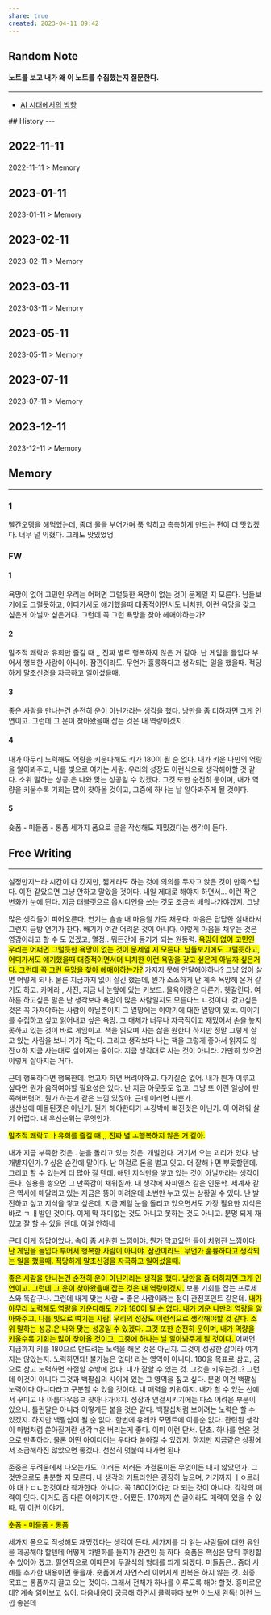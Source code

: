 ```yaml
---
share: true
created: 2023-04-11 09:42
---
```


## Random Note
#### 노트를 보고 내가 왜 이 노트를 수집했는지 질문한다.
---
<p><span><ul>
<li><a data-tooltip-position="top" aria-label="Infinity Drawer/AI 시대에서의 방향.md" data-href="Infinity Drawer/AI 시대에서의 방향.md" href="Infinity Drawer/AI 시대에서의 방향.md" class="internal-link" target="_blank" rel="noopener">AI 시대에서의 방향</a></li>
</ul></span></p>
## History
---
<h2><span><p>2022-11-11</p></span></h2><p><span><p><span alt="2022-11-11 > Memory" src="2022-11-11#Memory" class="internal-embed">2022-11-11 &gt; Memory</span></p></span></p><h2><span><p>2023-01-11</p></span></h2><p><span><p><span alt="2023-01-11 > Memory" src="2023-01-11#Memory" class="internal-embed">2023-01-11 &gt; Memory</span></p></span></p><h2><span><p>2023-02-11</p></span></h2><p><span><p><span alt="2023-02-11 > Memory" src="2023-02-11#Memory" class="internal-embed">2023-02-11 &gt; Memory</span></p></span></p><h2><span><p>2023-03-11</p></span></h2><p><span><p><span alt="2023-03-11 > Memory" src="2023-03-11#Memory" class="internal-embed">2023-03-11 &gt; Memory</span></p></span></p><h2><span><p>2023-05-11</p></span></h2><p><span><p><span alt="2023-05-11 > Memory" src="2023-05-11#Memory" class="internal-embed">2023-05-11 &gt; Memory</span></p></span></p><h2><span><p>2023-07-11</p></span></h2><p><span><p><span alt="2023-07-11 > Memory" src="2023-07-11#Memory" class="internal-embed">2023-07-11 &gt; Memory</span></p></span></p><h2><span><p>2023-12-11</p></span></h2><p><span><p><span alt="2023-12-11 > Memory" src="2023-12-11#Memory" class="internal-embed">2023-12-11 &gt; Memory</span></p></span></p>


## Memory
---
### 1
빨간오뎅을 해먹었는데, 좀더 물을 부어가며 푹 익히고 촉촉하게 만드는 편이 더 맛있겠다. 너무 덜 익혔다. 그래도 맛있었엉


### FW
#### 1
욕망이 없어 고민인 우리는 어쩌면 그럴듯한 욕망이 없는 것이 문제일 지 모른다. 
남들보기에도 그럴듯하고, 어디가서도 얘기했을때 대중적이면서도 니치한,
이런 욕망을 갖고 싶은게 아닐까 싶은거다. 그런데 꼭 그런 욕망을 찾아 헤매야하는가?

#### 2
말초적 쾌락과 유희만 즐길 때 ,, 진짜 별로 행복하지 않은 거 같아.
난 게임을 들입다 부어서 행복한 사람이 아니야. 
잠깐이라도.  무언가 훌륭하다고 생각되는 일을 했을때. 
적당하게 말초신경을 자극하고 일어섰을때.

#### 3
좋은 사람을 만나는건 순전히 운이 아닌가라는 생각을 했다. 낭만을 좀 더하자면 그게 인연이고.
그런데 그 운이 찾아왔을때 잡는 것은 내 역량이겠지.

#### 4
내가 아무리 노력해도 역량을 키운다해도 키가 180이 될 순 없다. 
내가 키운 나만의 역량을 알아봐주고, 나를 빛으로 여기는 사람.
우리의 성장도 이런식으로 생각해야할 것 같다. 소위 말하는 성공.은 
나와 맞는 성공일 수 있겠다. 
그것 또한 순전히 운이며, 내가 역량을 키울수록 기회는 많이 찾아올 것이고, 
그중에 하나는 날 알아봐주게 될 것이다.

#### 5
숏폼 - 미들폼 - 롱폼
세가지 폼으로 글을 작성해도 재밌겠다는 생각이 든다.


## Free Writing
---
설정만지느라 시간이 다 갔지만, 짧게라도 하는 것에 의의를 두자고 앉은 것이 만족스럽다.
이전 같았으면 그냥 안하고 말았을 것이다. 내일 제대로 해야지 하면서...
이런 작은 변화가 눈에 띈다.
지금 태블릿으로 옵시디언을 쓰는 것도 조금씩 배워나가야겠지. 그냥 


많은 생각들이 피어오른다. 연기는 슬슬 내 마음읠 가득 채운다. 마음은 답답한 실내라서 그런지 금방 연기가 찬다. 빼기가 여간 어려운 것이 아니다. 이렇게 마음을 채우는 것은 영감이라고 할 수 도 있겠고, 열정.. 뭐든간에 동기가 되는 원동력. 
<mark class="hltr-red">욕망이 없어 고민인 우리는 어쩌면 그럴듯한 욕망이 없는 것이 문제일 지 모른다. 남들보기에도 그럴듯하고, 어디가서도 얘기했을때 대중적이면서더 니치한 이런 욕망을 갖고 싶은게 아닐까 싶은거다. 그런데 꼭 그런 욕망을 찾아 헤매야하는가?</mark> 가지지 못해 안달해야하나?  그냥 없이 살면 어떻게 되나. 물론 지금까지 없이 살긴 했는데, 뭔가 소소하게 난 계속 욕망해 온거 같기도 하고. 카메라 , 사진, 지금 내 눈앞에 있는 키보드. 물욕이랑은 다른가. 헷갈린다. 
여하튼 하고싶은 말은 난 생각보다 욕망이 많은 사람일지도 모른다느 ㄴ것이다. 
갖고싶은 것은 꼭 가져야하는 사람이 아닐뿐이지
그 열망에는 이야기에 대한 열망이 있ㄸ. 이야기를 수집하고 싶고 읽어내고 싶은 욕망. 그 매체가 너무나 자극적이고 재밌어서 손을 놓지 못하고 있는 것이 바로 게임이고. 
책을 읽으며 사는 삶을 원한다 하지만 
정말 그렇게 살고 있는 사람을 보니 기가 죽는다. 
그리고 생각보다 나는 책을 그렇게 좋아서 읽지도 않잔ㅇ하 지금
사는대로 살아지는 중이다. 지금
생각대로 사는 것이 아니라. 
가만히 있으면 이렇게 살아지는 거다. 

근데 행복하다면 행복한데.
얻고자 하면 버려야하고.
다가질순 없어. 내가 뭔가 이루고 싶다면 뭔가 움직여야할 필요성은 있다. 난 지금 아웃풋도 없고. 그냥 또 이런 일상에 만족해버렷어. 뭔가 하는거 같은 느낌 있잖아.
근데 이러면 나쁜가.  
생산성에 매몰된것은 아닌가. 뭔가 해야한다가 ㅗ강박에 빠진것은 아닌가. 
아 어려워
살기 어렵다.  내 우선순위는 무엇인가. 

<mark class="hltr-red">말초적 쾌락고 ㅏ유희를 즐길 때 ,, 진짜 별 ㅗ행복하지 않은 거 같아.</mark>

내가 지금 부족한 것은 .  눈을 돌리고 있는 것은. 개발인다.
거기서 오는 괴리가 있다. 난 개발자인가..? 싶은 순간에 말이다.
난 이걸로 돈을 벌고 잇고. 더 잘해ㅏ면 뿌듯할텐데. 
그리고 할 수 있는게 더 많아 질 텐데. 애먼 지식만을 쌓고 있는 것이 아닐까라는 생각이 든다. 
실용을 쌓으면 그 만족감이 채워질까. 내 생각에 사피엔스 같은 인문학. 세계사 같은 역사에 매달리고 있는 지금은 똥이 마려운데 소변만 누고 있는 상황일 수 있다. 난 발전하고 싶고 지식을 쌓고 싶은데.  지금 제일 눈을 돌리고 있으면서도 가장 필요한 지식은 바로 ㄱ ㅐ발인 것이다. 이게 막 재미없는 것도 아니고 못하는 것도 아니고. 분명 되게 재밌고 잘 할 수 있을 텐데. 이걸 안하네

근데 이게 정답이었나. 속이 좀 시원한 느낌이야. 뭔가 막고있던 돌이 치워진 느낌이다. <mark class="hltr-red">난 게임을 들입다 부어서 행복한 사람이 아니야. 잠깐이라도.  무언가 훌륭하다고 생각되는 일을 했을때. 적당하게 말초신경을 자극하고 일어섰을때.</mark>

<mark class="hltr-red">좋은 사람을 만나는건 순전히 운이 아닌가라는 생각을 했다. 낭만을 좀 더하자면 그게 인연이고.
그런데 그 운이 찾아왔을때 잡는 것은 내 역량이겠지.</mark>
보통 기회를 잡는 프로세스와 똑같구나. 
그런데 내게 맞는 사람 = 좋은 사람이라는 점이 관전포인트 같은데. <mark class="hltr-red">내가 아무리 노력해도 역량을 키운다해도 키가 180이 될 순 없다. 내가 키운 나만의 역량을 알아봐주고, 나를 빛으로 여기는 사람.</mark>
<mark class="hltr-red">우리의 성장도 이런식으로 생각해야할 것 같다. 소위 말하는 성공.은 나와 맞는 성공일 수 있겠다. 그것 또한 순전히 운이며, 내가 역량을 키울수록 기회는 많이 찾아올 것이고, 그중에 하나는 날 알아봐주게 될 것이다. </mark>
어쩌면 지금까지 키를 180으로 만드려는 노력을 해온 것은 아닌지. 그것이 성공한 삶이라 여기지는 않았는지. 노력하면돼! 불가능은 없다! 라는 영역이 아니다. 180을 목표로 삼고, 꿈으로 삼고 노력하면 좌절할 수밖에 없다. 내가 잘할 수 있는 것. 그것을 키우는것..? 그런데 이것이 아니다 그것과 백팔십의 사이에 있는 그 영역을 짚고 싶다. 분명 이건 백팔십 노력이다 아니다라고 구분할 수 있을 것이다. 
내 매력을 키워야지. 내가 할 수 있는 선에서 꾸미고 내 아름다우믕ㄹ 찾아나가야지. 성장과 연결시키기에는 다소 어려운 부분이 있으나. 틀린말은 아니라 어떻게든 붙을 것은 같다. 
백팔십처럼 보이려는 노력은 할 수 있겠지. 하지만 백팔십이 될 순 없다. 
한번에 유레카 모먼트에 이를순 없다. 관련된 생각이 마법처럼 쏟아질거란 생각ㄱ은 버리는게 좋다.  이미 이런 단서. 단초. 하나를 얻은 것으로 만족하라. 물론 어떤 아이디어는 우다다 쏟아질 수 있겠지. 하지만 지금같은 상황에서 조급해하진 않았으면 좋겠다. 천천히 덧붙여 나가면 된다.

존중은 두려움에서 나오는가도. 이러든 저러든 가결론이든 무엇이든 내지 않았던가. 
그것만으로도 충분할 지 모른다.
내 생각의 커트라인은 굉장히 높으며, 거기까지 ㅣㅇ르러야 대ㅏㄷㄴ한것이라 착가한다.
아니다. 꼭 180이어야만 다 되는 것이 아니다. 각각의 매력이 잇다. 이거도 좀 다른 이야기지만.. 어쨌든. 170까지 쓴 글이라도 매력이 있을 수 있따. 뭐 이런 이야기.

<mark class="hltr-red">숏폼 - 미들폼 - 롱폼

세가지 폼으로 작성해도 재밌겠다는 생각이 든다.</mark>
세가지를 다 읽는 사람들에 대한 유인을 제공해야 할텐데 어떻게 차별화를 둘지가 관건인 듯 하다.
숏폼은 핵심은 담되 후킹할 수 있어야 겠고. 필연적으로 이때문에 두괄식의 형태를 띄게 되겠다.
미들폼은.. 좀더 사례를 추가한 내용이면 좋을까. 숏폼에서 자연스레 이어지게 반복은 하지 않는 것.
최종 목표는 롱폼까지 끌고 오는 것이다. 그래서 전체가 하나를 이루도록 해야 할것.
흥미로운데? 계속 읽어보고 싶어. 다음내용이 궁금해 하면서 클릭하다 보면 어느새 완독!
이런 느낌 좋은데
